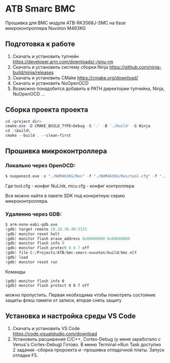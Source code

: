 # ATB Smarc BMC

Прошивка для BMC модуля ATB-RK3568J-SMC на базе микроконтроллера Nuvoton M463KG

## Подготовка к работе
1) Скачать и установить тулчейн https://developer.arm.com/downloads/-/gnu-rm
2) Скачать и установить систему сборки Ninja https://github.com/ninja-build/ninja/releases
3) Скачать и установить CMake https://cmake.org/download/
4) Скачать и установить NuOpenOCD 
5) Возможно понадобится добавить в PATH директории тулчейна, Ninja, NuOpenOCD ...

## Сборка проекта проекта
```powershell
cd <project dir>
cmake.exe -D CMAKE_BUILD_TYPE=Debug -S '.' -B './build' -G Ninja
cd .\build\
cmake --build . --clean-first
```

## Прошивка микроконтроллера
### Локально через OpenOCD:
```powershell
$ nuopenocd.exe -s "./NUM463KG/Res" -f "./NUM463KG/Res/tool.cfg" -f "./NUM463KG/Res/mcu.cfg" -c "init" -c "halt" -c "flash write_image erase ./build/bmc.hex" -c "reset run"
```
Где tool.cfg - конфиг NuLink, 
mcu.cfg - конфиг контроллера

Все можно найти в пакете SDK под конкретную серию микроконтроллера.

### Удаленно через GDB:
```powershell
$ arm-none-eabi-gdb.exe
(gdb) target remote 10.20.30.40:3333
(gdb) monitor reset halt
(gdb) monitor flash erase_address 0x00000000 0x00040000
(gdb) monitor flash info 0
(gdb) monitor flash protect 0 0 7 off
(gdb) file C:/Projects/ATB/bmc-smarc-nuvoton/build/bmc.elf
(gdb) load
(gdb) monitor reset run
```
Команды 
```
(gdb) monitor flash info 0
(gdb) monitor flash protect 0 0 7 off
```

можно пропустить. Первая необходима чтобы помотреть состояние защиты флеш памяти от записи, вторая снять защиту

## Установка и настройка среды VS Code
1) Скачать и установить VS Code https://code.visualstudio.com/download
2) Установить расширения C/C++, Cortex-Debug (у меня заработало с Venus's Cortex-Debug)
Готово. В меню Terminal->Run Task доступно 2 задания -сборка пророекта и -прошивка отладочной платы.
Запуск отладки F5.

